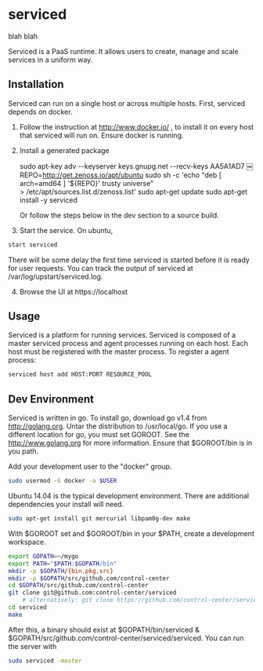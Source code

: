 serviced
========
blah blah

Serviced is a PaaS runtime. It allows users to create, manage and scale services
in a uniform way.


Installation
------------
Serviced can run on a single host or across multiple hosts. First, serviced
depends on docker.

1. Follow the instruction at http://www.docker.io/ , to install
   it on every host that serviced will run on. Ensure docker is running.

2. Install a generated package

      sudo apt-key adv --keyserver keys.gnupg.net --recv-keys AA5A1AD7
￼     REPO=http://get.zenoss.io/apt/ubuntu
      sudo sh -c 'echo "deb [ arch=amd64 ] '${REPO}' trusty universe" \
          > /etc/apt/sources.list.d/zenoss.list'
      sudo apt-get update
      sudo apt-get install -y serviced

   Or follow the steps below in the dev section to a source build.

3. Start the service. On ubuntu,
```bash
start serviced
```
   There will be some delay the first time serviced is started before it is ready
   for user requests. You can track the output of serviced at
   /var/log/upstart/serviced.log.

4. Browse the UI at https://localhost

Usage
-----
Serviced is a platform for running services. Serviced is composed of a master
serviced process and agent processes running on each host. Each host must be registered
with the master process. To register a agent process:
```bash
serviced host add HOST:PORT RESOURCE_POOL
```

Dev Environment
---------------
Serviced is written in go. To install go, download go v1.4 from http://golang.org.
Untar the distribution to /usr/local/go. If you use a different location for go, you
must set GOROOT. See the http://www.golang.org for more information. Ensure that
$GOROOT/bin is in you path.

Add your development user to the "docker" group.
```bash
sudo usermod -G docker -a $USER
```
Ubuntu 14.04 is the typical development environment. There are additional dependencies
your install will need.
```bash
sudo apt-get install git mercurial libpam0g-dev make
```

With $GOROOT set and $GOROOT/bin in your $PATH, create a development workspace.
```bash
export GOPATH=~/mygo
export PATH="$PATH:$GOPATH/bin"
mkdir -p $GOPATH/{bin,pkg,src}
mkdir -p $GOPATH/src/github.com/control-center
cd $GOPATH/src/github.com/control-center
git clone git@github.com:control-center/serviced
    # alternatively: git clone https://github.com/control-center/serviced
cd serviced
make
```

After this, a binary should exist at $GOPATH/bin/serviced &
$GOPATH/src/github.com/control-center/serviced/serviced. You can run the server with

```bash
sudo serviced -master
```

